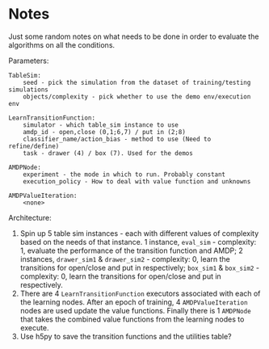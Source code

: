# Notes

Just some random notes on what needs to be done in order to evaluate the algorithms on all the conditions.

Parameters:

```
TableSim:
    seed - pick the simulation from the dataset of training/testing simulations
    objects/complexity - pick whether to use the demo env/execution env

LearnTransitionFunction:
    simulator - which table_sim instance to use
    amdp_id - open,close (0,1;6,7) / put in (2;8)
    classifier_name/action_bias - method to use (Need to refine/define)
    task - drawer (4) / box (7). Used for the demos

AMDPNode:
    experiment - the mode in which to run. Probably constant
    execution_policy - How to deal with value function and unknowns

AMDPValueIteration:
    <none>
```

Architecture:

1. Spin up 5 table sim instances - each with different values of complexity based on the needs of that instance. 1 instance, `eval_sim` - complexity: 1, evaluate the performance of the transition function and AMDP; 2 instances, `drawer_sim1` & `drawer_sim2` - complexity: 0, learn the transitions for open/close and put in respectively; `box_sim1` & `box_sim2` - complexity: 0, learn the transitions for open/close and put in respectively.
1. There are 4 `LearnTransitionFunction` executors associated with each of the learning nodes. After an epoch of training, 4 `AMDPValueIteration` nodes are used update the value functions. Finally there is 1 `AMDPNode` that takes the combined value functions from the learning nodes to execute.
1. Use h5py to save the transition functions and the utilities table?
